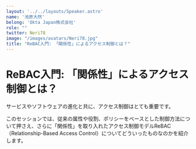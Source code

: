 ```yaml
---
layout: '../../layouts/Speaker.astro'
name: '池原大然'
belong: 'Okta Japan株式会社'
role: ""
twitter: Neri78
image: "/images/avatars/Neri78.jpg"
title: "ReBAC入門: 「関係性」によるアクセス制御とは？"
---
```


# ReBAC入門: 「関係性」によるアクセス制御とは？

サービスやソフトウェアの進化と共に、アクセス制御はとても重要です。

このセッションでは、従来の属性や役割、ポリシーをベースとした制御方法について押さえ、さらに「関係性」を取り入れたアクセス制御モデルReBAC（Relationship-Based Access Control）についてどういったものなのかを紹介します。
